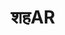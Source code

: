 ---
title: "शहAR"
excerpt: AR Town Builder
Experience layout: projects
selected: "false"
hompage: "false"
fullpage: "no"
active: "no"

header: teaser......
tags: VR Research

banner_image1: ...... pending
team_members: "Saloni Shetye | Sharvil Survase | Mann Merchant | Sanat Prasad | Lakshya Ranwan"
team_members_align: "text-left"

permalink: projects/शहAR

---